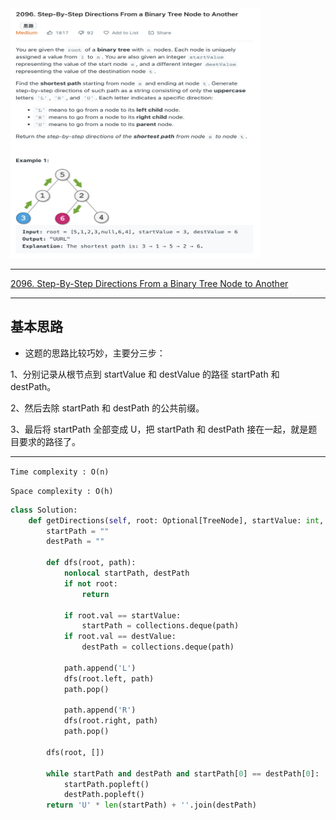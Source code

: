 <img src="2022-11-16-17-53-02.png" width="400" height="400"/>

___
[2096. Step-By-Step Directions From a Binary Tree Node to Another](https://leetcode.com/problems/step-by-step-directions-from-a-binary-tree-node-to-another/)
___


## 基本思路
* 这题的思路比较巧妙，主要分三步：

1、分别记录从根节点到 startValue 和 destValue 的路径 startPath 和 destPath。

2、然后去除 startPath 和 destPath 的公共前缀。

3、最后将 startPath 全部变成 U，把 startPath 和 destPath 接在一起，就是题目要求的路径了。

___

`Time complexity : O(n)`

`Space complexity : O(h)`
```python
class Solution:
    def getDirections(self, root: Optional[TreeNode], startValue: int, destValue: int) -> str:
        startPath = ""
        destPath = ""
        
        def dfs(root, path):
            nonlocal startPath, destPath
            if not root:
                return
            
            if root.val == startValue:
                startPath = collections.deque(path)
            if root.val == destValue:
                destPath = collections.deque(path)
                
            path.append('L')
            dfs(root.left, path)
            path.pop()
            
            path.append('R')
            dfs(root.right, path)
            path.pop()
        
        dfs(root, [])
        
        while startPath and destPath and startPath[0] == destPath[0]:
            startPath.popleft()
            destPath.popleft()
        return 'U' * len(startPath) + ''.join(destPath)
```